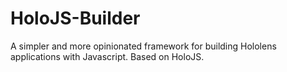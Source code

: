 # HoloJS-Builder
A simpler and more opinionated framework for building Hololens applications with Javascript. Based on HoloJS.
